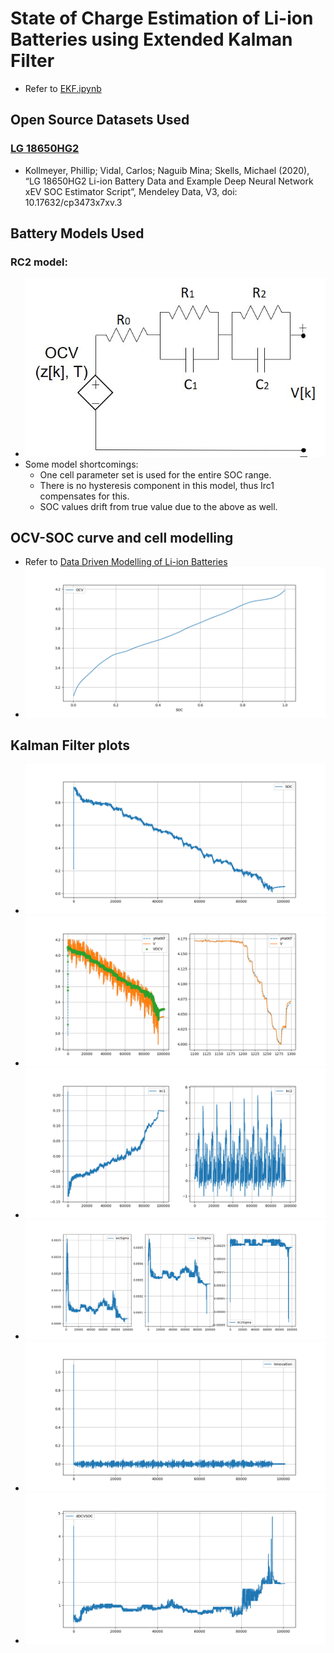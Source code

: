 # State of Charge Estimation of Li-ion Batteries using Extended Kalman Filter
- Refer to [EKF.ipynb](EKF.ipynb)

## Open Source Datasets Used
### [LG 18650HG2](https://data.mendeley.com/datasets/cp3473x7xv/3)
- Kollmeyer, Phillip; Vidal, Carlos; Naguib Mina; Skells, Michael  (2020), “LG 18650HG2 Li-ion Battery Data and Example Deep Neural Network xEV SOC Estimator Script”, Mendeley Data, V3, doi: 10.17632/cp3473x7xv.3

## Battery Models Used
### RC2 model:
- ![rc2](images/rc2.jpg)
- Some model shortcomings:
    - One cell parameter set is used for the entire SOC range.
    - There is no hysteresis component in this model, thus Irc1 compensates for this.
    - SOC values drift from true value due to the above as well.

## OCV-SOC curve and cell modelling
- Refer to [Data Driven Modelling of Li-ion Batteries](https://github.com/raghuramshankar/data-driven-modelling-of-li-ion-batteries)
- ![ocv-soc](images/ocv-soc.png)

## Kalman Filter plots
- ![soc](images/soc.png)
- ![voltage](images/voltage.png)
- ![irc](images/irc.png)
- ![sigma](images/sigma.png)
- ![innovation](images/innovation.png)
- ![docvsoc](images/docvsoc.png)